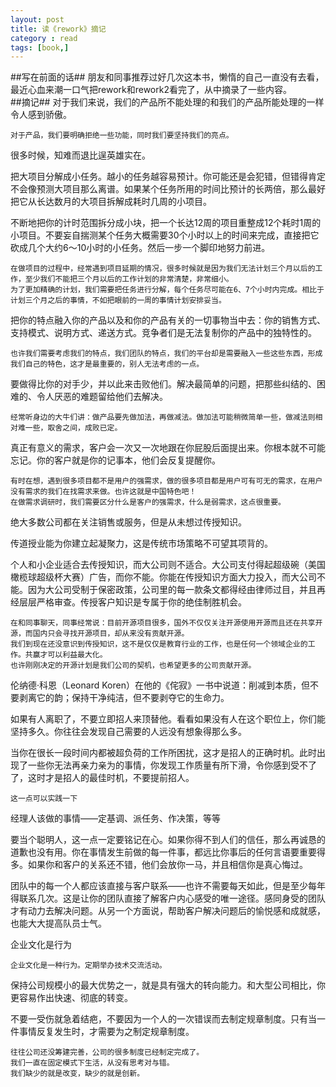 ```yaml
---
layout: post
title: 读《rework》摘记
category : read
tags: [book,]
---
```


##写在前面的话##
朋友和同事推荐过好几次这本书，懒惰的自己一直没有去看，最近心血来潮一口气把rework和rework2看完了，从中摘录了一些内容。  
##摘记##
对于我们来说，我们的产品所不能处理的和我们的产品所能处理的一样令人感到骄傲。
```
对于产品，我们要明确拒绝一些功能，同时我们要坚持我们的亮点。
```

很多时候，知难而退比逞英雄实在。

把大项目分解成小任务。越小的任务越容易预计。你可能还是会犯错，但错得肯定不会像预测大项目那么离谱。如果某个任务所用的时间比预计的长两倍，那么最好把它从长达数月的大项目拆解成耗时几周的小项目。

不断地把你的计时范围拆分成小块，把一个长达12周的项目重整成12个耗时1周的小项目。不要妄自揣测某个任务大概需要30个小时以上的时间来完成，直接把它砍成几个大约6～10小时的小任务。然后一步一个脚印地努力前进。

```
在做项目的过程中，经常遇到项目延期的情况，很多时候就是因为我们无法计划三个月以后的工作，至少我们不能把三个月以后的工作计划的非常清楚，非常细小。
为了更加精确的计划，我们需要把任务进行分解，每个任务尽可能在6、7个小时内完成。相比于计划三个月之后的事情，不如把眼前的一周的事情计划安排妥当。
```

把你的特点融入你的产品以及和你的产品有关的一切事物当中去：你的销售方式、支持模式、说明方式、递送方式。竞争者们是无法复制你的产品中的独特性的。

```
也许我们需要考虑我们的特点，我们团队的特点，我们的平台却是需要融入一些这些东西，形成我们自己的特色，这才是最重要的，别人无法考虑的一点。
```

要做得比你的对手少，并以此来击败他们。解决最简单的问题，把那些纠结的、困难的、令人厌恶的难题留给他们去解决。

```
经常听身边的大牛们讲：做产品要先做加法，再做减法。做加法可能稍微简单一些，做减法则相对难一些，取舍之间，成败已定。
```

真正有意义的需求，客户会一次又一次地跟在你屁股后面提出来。你根本就不可能忘记。你的客户就是你的记事本，他们会反复提醒你。

```
有时在想，遇到很多项目都不是用户的强需求，做的很多项目都是用户可有可无的需求，在用户没有需求的我们在找需求来做。也许这就是中国特色吧！
在做需求调研时，我们需要区分什么是客户的强需求，什么是弱需求，这点很重要。
```

绝大多数公司都在关注销售或服务，但是从未想过传授知识。

传道授业能为你建立起凝聚力，这是传统市场策略不可望其项背的。

个人和小企业适合去传授知识，而大公司则不适合。大公司支付得起超级碗（美国橄榄球超级杯大赛）广告，而你不能。你能在传授知识方面大力投入，而大公司不能。因为大公司受制于保密政策，公司里的每一款条文都得经由律师过目，并且再经层层严格审查。传授客户知识是专属于你的绝佳制胜机会。

```
在和同事聊天，同事经常说：目前开源项目很多，国外不仅仅关注开源使用开源而且还在共享开源，而国内只会寻找开源项目，却从来没有贡献开源。
我们到现在还没意识到传授知识，这不是仅仅是教育行业的工作，也是任何一个领域企业的工作。共赢才可以利益最大化。
也许刚刚决定的开源计划是我们公司的契机，也希望更多的公司贡献开源。
```

伦纳德·科恩（Leonard Koren）在他的《侘寂》一书中说道：削减到本质，但不要剥离它的韵；保持干净纯洁，但不要剥夺它的生命力。

如果有人离职了，不要立即招人来顶替他。看看如果没有人在这个职位上，你们能坚持多久。你往往会发现自己需要的人远没有想象得那么多。

当你在很长一段时间内都被超负荷的工作所困扰，这才是招人的正确时机。此时出现了一些你无法再亲力亲为的事情，你发现工作质量有所下滑，令你感到受不了了，这时才是招人的最佳时机，不要提前招人。

```
这一点可以实践一下
```

经理人该做的事情——定基调、派任务、作决策，等等

要当个聪明人，这一点一定要铭记在心。如果你得不到人们的信任，那么再诚恳的道歉也没有用。你在事情发生前做的每一件事，都远比你事后的任何言语要重要得多。如果你和客户的关系还不错，他们会放你一马，并且相信你是真心悔过。

团队中的每一个人都应该直接与客户联系——也许不需要每天如此，但是至少每年得联系几次。这是让你的团队直接了解客户内心感受的唯一途径。感同身受的团队才有动力去解决问题。从另一个方面说，帮助客户解决问题后的愉悦感和成就感，也能大大提高队员士气。

企业文化是行为

```
企业文化是一种行为。定期举办技术交流活动。
```

保持公司规模小的最大优势之一，就是具有强大的转向能力。和大型公司相比，你更容易作出快速、彻底的转变。

不要一受伤就急着结疤，不要因为一个人的一次错误而去制定规章制度。只有当一件事情反复发生时，才需要为之制定规章制度。
```
往往公司还没筹建完善，公司的很多制度已经制定完成了。
我们一直在固定模式下生活，从没有思考对与错。
我们缺少的就是改变，缺少的就是创新。
```